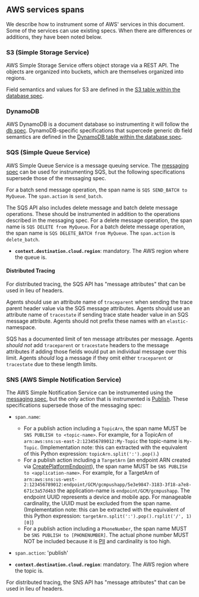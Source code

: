 ## AWS services spans

We describe how to instrument some of AWS' services in this document.
Some of the services can use existing specs. When there are differences or additions, they have been noted below.

### S3 (Simple Storage Service)

AWS Simple Storage Service offers object storage via a REST API. The objects are organized into buckets, which are
themselves organized into regions.

Field semantics and values for S3 are defined in the [S3 table within the database spec](tracing-instrumentation-db.md#aws-s3).

### DynamoDB

AWS DynamoDB is a document database so instrumenting it will follow the [db spec](tracing-instrumentation-db.md).
DynamoDB-specific specifications that supercede generic db field semantics are defined in the [DynamoDB table within the database spec](tracing-instrumentation-db.md#aws-dynamodb).

### SQS (Simple Queue Service)

AWS Simple Queue Service is a message queuing service. The [messaging spec](tracing-instrumentation-messaging.md) can
be used for instrumenting SQS, but the following specifications supersede those of the messaging spec.

For a batch send message operation, the span name is `SQS SEND_BATCH to MyQueue`. The `span.action` is `send_batch`.

The SQS API also includes delete message and batch delete message operations. These should be instrumented in addition
to the operations described in the messaging spec. For a delete message operation, the span name is
`SQS DELETE from MyQueue`.
For a batch delete message operation, the span name is `SQS DELETE_BATCH from MyQueue`.
The `span.action` is `delete_batch`.

- **`context.destination.cloud.region`**: mandatory. The AWS region where the queue is.

#### Distributed Tracing

For distributed tracing, the SQS API has "message attributes" that can be used in lieu of headers.

Agents should use an attribute name of `traceparent` when sending the trace parent header value via the SQS message attributes.  Agents should use an attribute name of `tracestate` if sending trace state header value in an SQS message attribute.  Agents should not prefix these names with an `elastic-` namespace.

SQS has a documented limit of ten message attributes per message.  Agents _should not_ add `traceparent` or `tracestate` headers to the message attributes if adding those fields would put an individual message over this limit.  Agents _should_ log a message if they omit either `traceparent` or `tracestate` due to these length limits.

### SNS (AWS Simple Notification Service)

The AWS Simple Notification Service can be instrumented using the [messaging spec](tracing-instrumentation-messaging.md),
but the only action that is instrumented is [Publish](https://docs.aws.amazon.com/sns/latest/api/API_Publish.html). These specifications supersede those of the messaging spec:

- `span.name`:
    - For a publish action including a `TopicArn`, the span name MUST be `SNS PUBLISH to <topic-name>`. For example, for a TopicArn of `arn:aws:sns:us-east-2:123456789012:My-Topic` the topic-name is `My-Topic`. (Implementation note: this can extracted with the equivalent of this Python expression: `topicArn.split(':').pop()`.)
    - For a publish action including a `TargetArn` (an endpoint ARN created via [CreatePlatformEndpoint](https://docs.aws.amazon.com/sns/latest/api/API_CreatePlatformEndpoint.html)), the span name MUST be `SNS PUBLISH to <application-name>`. For example, for a TargetArn of `arn:aws:sns:us-west-2:123456789012:endpoint/GCM/gcmpushapp/5e3e9847-3183-3f18-a7e8-671c3a57d4b3` the application-name is `endpoint/GCM/gcmpushapp`. The endpoint UUID represents a device and mobile app. For manageable cardinality, the UUID must be excluded from the span name. (Implementation note: this can be extracted with the equivalent of this Python expression: `targetArn.split(':').pop().rsplit('/', 1)[0]`)
    - For a publish action including a `PhoneNumber`, the span name MUST be `SNS PUBLISH to [PHONENUMBER]`. The actual phone number MUST NOT be included because it is [PII](https://en.wikipedia.org/wiki/Personal_data) and cardinality is too high.
- `span.action`: 'publish'

- **`context.destination.cloud.region`**: mandatory. The AWS region where the topic is.

For distributed tracing, the SNS API has "message attributes" that can be used in lieu of headers.
